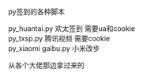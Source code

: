 py签到的各种脚本

py_huantai.py  欢太签到  需要ua和cookie           
py_txsp.py  腾讯视频 需要cookie   
py_xiaomi gaibu.py   小米改步      


从各个大佬那边拿过来的
